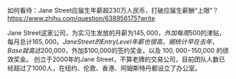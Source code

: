 如何看待：Jane Street应届生年薪超230万人民币，打破应届生薪酬“上限”？
https://www.zhihu.com/question/638956175?write

Jane Street这家公司，为实习生发放的月薪为$145,000，外加每周$500的津贴，每月总计$165,000。
Jane Street 的 Entry Level 年薪也很高，据统计早在去年，Base就高达$200,000，外加$100,000的签约奖金，以及 $100,000-$150,000 的绩效奖金。
创立于2000年的Jane Street，不算老牌的交易公司，目前团队人数已经超过了1000人，在纽约、伦敦、香港、阿姆斯特丹都设立了办公室。